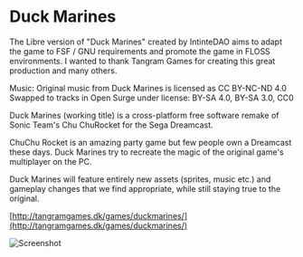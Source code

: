 Duck Marines
==========

The Libre version of "Duck Marines" created by IntinteDAO aims to adapt the game to FSF / GNU requirements and promote the game in FLOSS environments. I wanted to thank Tangram Games for creating this great production and many others.

Music: Original music from Duck Marines is licensed as CC BY-NC-ND 4.0
Swapped to tracks in Open Surge under license: BY-SA 4.0, BY-SA 3.0, CC0

Duck Marines (working title) is a cross-platform free software remake of Sonic Team's Chu ChuRocket for the Sega Dreamcast.

ChuChu Rocket is an amazing party game but few people own a Dreamcast these days.
Duck Marines try to recreate the magic of the original game's multiplayer on the PC.

Duck Marines will feature entirely new assets (sprites, music etc.) and gameplay changes that we find appropriate, while still staying true to the original.

[http://tangramgames.dk/games/duckmarines/](http://tangramgames.dk/games/duckmarines/)

![Screenshot](http://tangramgames.dk/games/duckmarines/images/teaser.png "Duck Marines screenshot")
